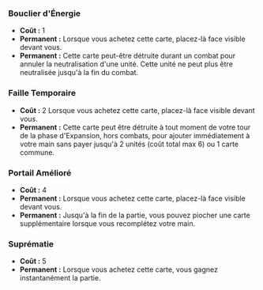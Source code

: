 ### Bouclier d'Énergie
- **Coût :** 1
- **Permanent :**
  Lorsque vous achetez cette carte, placez-là face visible devant vous.
- **Permanent :**
  Cette carte peut-être détruite durant un combat pour annuler
  la neutralisation d'une unité. Cette unité ne peut plus être neutralisée
  jusqu'à la fin du combat.


### Faille Temporaire
- **Coût :** 2
  Lorsque vous achetez cette carte, placez-là face visible devant vous.
- **Permanent :**
  Cette carte peut être détruite à tout moment de votre tour de la phase
  d'Expansion, hors combats, pour ajouter immédiatement à votre main
  sans payer jusqu'à 2 unités (coût total max 6) ou 1 carte commune.


### Portail Amélioré
- **Coût :** 4
- **Permanent :**
  Lorsque vous achetez cette carte, placez-là face visible devant vous.
- **Permanent :**
  Jusqu'à la fin de la partie, vous pouvez piocher une carte supplémentaire
  lorsque vous recomplétez votre main.


### Suprématie
- **Coût :** 5
- **Permanent :**
  Lorsque vous achetez cette carte, vous gagnez instantanément la partie.

